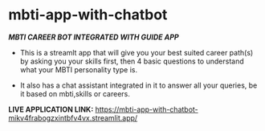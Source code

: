 # mbti-app-with-chatbot
***MBTI CAREER BOT INTEGRATED WITH GUIDE APP***

  * This is a streamlt app that will give you your best suited career path(s) by asking you your skills first, then 4 basic questions to understand what your MBTI personality type is.  
  
  * It also has a chat assistant integrated in it to answer all your queries, be it based on mbti,skills or careers.

  **LIVE APPLICATION LINK:**
   https://mbti-app-with-chatbot-mikv4frabogzxintbfv4vx.streamlit.app/
